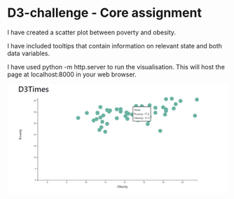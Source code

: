 # D3-challenge - Core assignment
I have created a scatter plot between poverty and obesity.

I have included tooltips that contain information on relevant state and both data variables. 

I have used python -m http.server to run the visualisation. This will host the page at localhost:8000 in your web browser.

![Capture](Capture.jpg)
